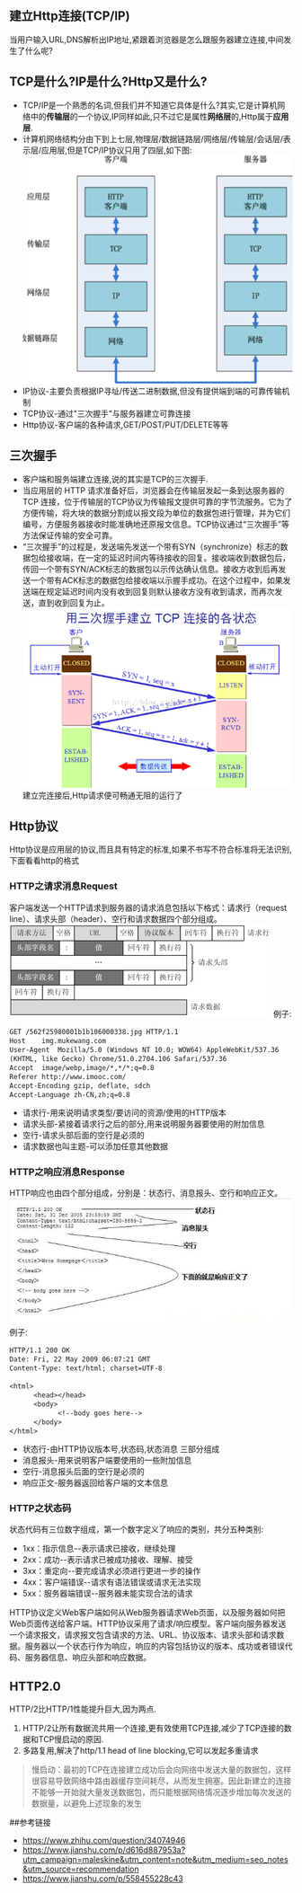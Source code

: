 ## 建立Http连接(TCP/IP)
当用户输入URL,DNS解析出IP地址,紧跟着浏览器是怎么跟服务器建立连接,中间发生了什么呢?

## TCP是什么?IP是什么?Http又是什么?
- TCP/IP是一个熟悉的名词,但我们并不知道它具体是什么?其实,它是计算机网络中的**传输层**的一个协议,IP同样如此,只不过它是属性**网络层**的,Http属于**应用层**.
- 计算机网络结构分由下到上七层,物理层/数据链路层/网络层/传输层/会话层/表示层/应用层,但是TCP/IP协议只用了四层,如下图:
![](./images/tcpip.png)  
- IP协议-主要负责根据IP寻址/传送二进制数据,但没有提供端到端的可靠传输机制
- TCP协议-通过"三次握手"与服务器建立可靠连接
- Http协议-客户端的各种请求,GET/POST/PUT/DELETE等等

## 三次握手
- 客户端和服务端建立连接,说的其实是TCP的三次握手.
- 当应用层的 HTTP 请求准备好后，浏览器会在传输层发起一条到达服务器的 TCP 连接，位于传输层的TCP协议为传输报文提供可靠的字节流服务。它为了方便传输，将大块的数据分割成以报文段为单位的数据包进行管理，并为它们编号，方便服务器接收时能准确地还原报文信息。TCP协议通过“三次握手”等方法保证传输的安全可靠。
- “三次握手”的过程是，发送端先发送一个带有SYN（synchronize）标志的数据包给接收端，在一定的延迟时间内等待接收的回复。接收端收到数据包后，传回一个带有SYN/ACK标志的数据包以示传达确认信息。接收方收到后再发送一个带有ACK标志的数据包给接收端以示握手成功。在这个过程中，如果发送端在规定延迟时间内没有收到回复则默认接收方没有收到请求，而再次发送，直到收到回复为止。
![](./images/sanciwoshou.png)  
建立完连接后,Http请求便可畅通无阻的运行了

## Http协议
Http协议是应用层的协议,而且具有特定的标准,如果不书写不符合标准将无法识别,下面看看http的格式

### HTTP之请求消息Request
客户端发送一个HTTP请求到服务器的请求消息包括以下格式：请求行（request line）、请求头部（header）、空行和请求数据四个部分组成。
![](./images/http-request.png)
例子:
```
GET /562f25980001b1b106000338.jpg HTTP/1.1
Host    img.mukewang.com
User-Agent  Mozilla/5.0 (Windows NT 10.0; WOW64) AppleWebKit/537.36 (KHTML, like Gecko) Chrome/51.0.2704.106 Safari/537.36
Accept  image/webp,image/*,*/*;q=0.8
Referer http://www.imooc.com/
Accept-Encoding gzip, deflate, sdch
Accept-Language zh-CN,zh;q=0.8
```
- 请求行-用来说明请求类型/要访问的资源/使用的HTTP版本
- 请求头部-紧接着请求行之后的部分,用来说明服务器要使用的附加信息
- 空行-请求头部后面的空行是必须的
- 请求数据也叫主题-可以添加任意其他数据

### HTTP之响应消息Response
HTTP响应也由四个部分组成，分别是：状态行、消息报头、空行和响应正文。
![](./images/http-response.jpg)
例子:
```
HTTP/1.1 200 OK
Date: Fri, 22 May 2009 06:07:21 GMT
Content-Type: text/html; charset=UTF-8

<html>
      <head></head>
      <body>
            <!--body goes here-->
      </body>
</html>
```
- 状态行-由HTTP协议版本号,状态码,状态消息 三部分组成
- 消息报头-用来说明客户端要使用的一些附加信息
- 空行-消息报头后面的空行是必须的
- 响应正文-服务器返回给客户端的文本信息

### HTTP之状态码
状态代码有三位数字组成，第一个数字定义了响应的类别，共分五种类别:
- 1xx：指示信息--表示请求已接收，继续处理
- 2xx：成功--表示请求已被成功接收、理解、接受
- 3xx：重定向--要完成请求必须进行更进一步的操作
- 4xx：客户端错误--请求有语法错误或请求无法实现
- 5xx：服务器端错误--服务器未能实现合法的请求

HTTP协议定义Web客户端如何从Web服务器请求Web页面，以及服务器如何把Web页面传送给客户端。HTTP协议采用了请求/响应模型。客户端向服务器发送一个请求报文，请求报文包含请求的方法、URL、协议版本、请求头部和请求数据。服务器以一个状态行作为响应，响应的内容包括协议的版本、成功或者错误代码、服务器信息、响应头部和响应数据。

## HTTP2.0
HTTP/2比HTTP/1性能提升巨大,因为两点.
1. HTTP/2让所有数据流共用一个连接,更有效使用TCP连接,减少了TCP连接的数据和TCP慢启动的原因.
2. 多路复用,解决了http/1.1 head of line blocking,它可以发起多重请求
> 慢启动：最初的TCP在连接建立成功后会向网络中发送大量的数据包，这样很容易导致网络中路由器缓存空间耗尽，从而发生拥塞。因此新建立的连接不能够一开始就大量发送数据包，而只能根据网络情况逐步增加每次发送的数据量，以避免上述现象的发生

##参考链接
- https://www.zhihu.com/question/34074946
- https://www.jianshu.com/p/d616d887953a?utm_campaign=maleskine&utm_content=note&utm_medium=seo_notes&utm_source=recommendation
- https://www.jianshu.com/p/558455228c43